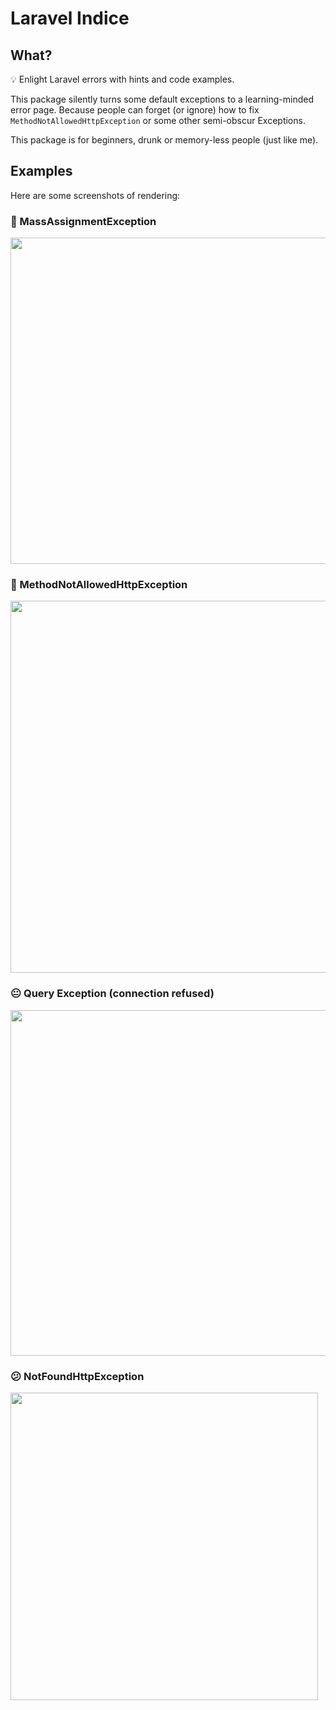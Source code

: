 # Laravel Indice

## What?

💡 Enlight Laravel errors with hints and code examples.

This package silently turns some default exceptions to a learning-minded error page. 
Because people can forget (or ignore)
how to fix `MethodNotAllowedHttpException` or 
some other semi-obscur Exceptions. 

This package is for beginners, drunk or memory-less people (just like me).

## Examples

Here are some screenshots of rendering:

### 🤔 MassAssignmentException

<img width="522" src="https://user-images.githubusercontent.com/1575946/36841326-441d414a-1d48-11e8-9697-ff3c84f02109.png">


### 🤨 MethodNotAllowedHttpException

<img width="595" src="https://user-images.githubusercontent.com/1575946/36841421-8c68328e-1d48-11e8-96a2-28319252c71f.png">

### 😐 Query Exception (connection refused)

<img width="553" src="https://user-images.githubusercontent.com/1575946/36841514-c88dafb4-1d48-11e8-8bf3-1da0f43004db.png">

### 😕 NotFoundHttpException

<img width="492" src="https://user-images.githubusercontent.com/1575946/36841601-1cd3e804-1d49-11e8-8a9c-d31f4af8b8a1.png">
